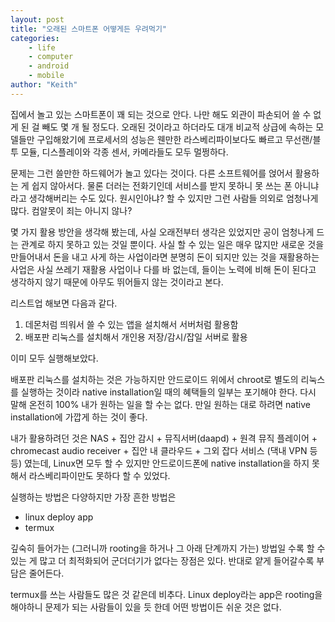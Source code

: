 ```yaml
---
layout: post
title: "오래된 스마트폰 어떻게든 우려먹기"
categories:
    - life
    - computer
    - android
    - mobile
author: "Keith"
---
```


집에서 놀고 있는 스마트폰이 꽤 되는 것으로 안다. 나만 해도 외관이 파손되어 쓸 수 없게 된 걸 빼도 몇 개 될 정도다. 오래된 것이라고 하더라도 대개 비교적 상급에 속하는 모델들만 구입해왔기에 프로세서의 성능은 웬만한 라스베리파이보다도 빠르고 무선랜/블투 모듈, 디스플레이와 각종 센서, 카메라들도 모두 멀쩡하다.

문제는 그런 쓸만한 하드웨어가 놀고 있다는 것이다. 다른 소프트웨어를 얹어서 활용하는 게 쉽지 않아서다. 물론 더러는 전화기인데 서비스를 받지 못하니 못 쓰는 폰 아니냐라고 생각해버리는 수도 있다. 원시인아냐? 할 수 있지만 그런 사람들 의외로 엄청나게 많다. 컴알못이 죄는 아니지 않나?

몇 가지 활용 방안을 생각해 봤는데, 사실 오래전부터 생각은 있었지만 공이 엄청나게 드는 관계로 하지 못하고 있는 것일 뿐이다. 사실 할 수 있는 일은 매우 많지만 새로운 것을 만들어내서 돈을 내고 사게 하는 사업이라면 분명히 돈이 되지만 있는 것을 재활용하는 사업은 사실 쓰레기 재활용 사업이나 다를 바 없는데, 들이는 노력에 비해 돈이 된다고 생각하지 않기 때문에 아무도 뛰어들지 않는 것이라고 본다. 

리스트업 해보면 다음과 같다.
1. 데몬처럼 띄워서 쓸 수 있는 앱을 설치해서 서버처럼 활용함
1. 배포판 리눅스를 설치해서 개인용 저장/감시/잡일 서버로 활용

이미 모두 실행해보았다. 

배포판 리눅스를 설치하는 것은 가능하지만 안드로이드 위에서 chroot로 별도의 리눅스를 실행하는 것이라 native installation일 때의 혜택들의 일부는 포기해야 한다. 다시 말해 온전히 100% 내가 원하는 일을 할 수는 없다.
만일 원하는 대로 하려면 native installation에 가깝게 하는 것이 좋다.

내가 활용하려던 것은 NAS + 집안 감시 + 뮤직서버(daapd) + 원격 뮤직 플레이어 + chromecast audio receiver + 집안 내 클라우드 + 그외 잡다 서비스 (댁내 VPN 등등) 였는데, Linux면 모두 할 수 있지만 안드로이드폰에 native installation을 하지 못해서 라스베리파이만도 못하다 할 수 있었다. 

실행하는 방법은 다양하지만 가장 흔한 방법은

- linux deploy app
- termux

깊숙히 들어가는 (그러니까 rooting을 하거나 그 아래 단계까지 가는) 방법일 수록 할 수 있는 게 많고 더 최적화되어 군더더기가 없다는 장점은 있다. 반대로 얕게 들어갈수록 부담은 줄어든다.

termux를 쓰는 사람들도 많은 것 같은데 비추다. Linux deploy라는 app은 rooting을 해야하니 문제가 되는 사람들이 있을 듯 한데 어떤 방법이든 쉬운 것은 없다.

